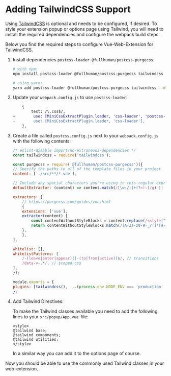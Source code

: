 # Adding TailwindCSS Support

Using [TailwindCSS](https://tailwindcss.com/) is optional and needs to be configured, if desired. To style your extension popup or options page using Tailwind, you will need to install the required dependencies and configure the webpack build steps.

Below you find the required steps to configure Vue-Web-Extension for TailwindCSS.

1. Install dependencies `postcss-loader @fullhuman/postcss-purgecss`:

    ``` bash
    # with npm:
    npm install postcss-loader @fullhuman/postcss-purgecss tailwindcss --only=dev

    # using yarn:
    yarn add postcss-loader @fullhuman/postcss-purgecss tailwindcss --dev
    ```

2. Update your `webpack.config.js` to use `postcss-loader`:

    ``` diff
        {
            test: /\.css$/,
    +        use: [MiniCssExtractPlugin.loader, 'css-loader', 'postcss-loader'],
    -        use: [MiniCssExtractPlugin.loader, 'css-loader'],
        },
    ```

3.  Create a file called `postcss.config.js` next to your `webpack.config.js` with the following contents:

    ``` js
    /* eslint-disable import/no-extraneous-dependencies */
    const tailwindcss = require('tailwindcss');

    const purgecss = require('@fullhuman/postcss-purgecss')({
    // Specify the paths to all of the template files in your project
    content: ['./src/**/*.vue'],

    // Include any special characters you're using in this regular expression
    defaultExtractor: (content) => content.match(/[\w-/:]+(?<!:)/g) || [],

    extractors: [
        // https://purgecss.com/guides/vue.html
        {
        extensions: ['vue'],
        extractor(content) {
            const contentWithoutStyleBlocks = content.replace(/<style[^]+?<\/style>/gi, '');
            return contentWithoutStyleBlocks.match(/[A-Za-z0-9-_/:]*[A-Za-z0-9-_/]+/g) || [];
        },
        },
    ],

    whitelist: [],
    whitelistPatterns: [
        /-(leave|enter|appear)(|-(to|from|active))$/, // transitions
        /data-v-.*/, // scoped css
    ],
    });

    module.exports = {
    plugins: [tailwindcss(), ...(process.env.NODE_ENV === 'production' ? [purgecss] : [])],
    };
    ```

4. Add Tailwind Directives:

    To make the Tailwind classes available you need to add the following lines to your `src/popup/App.vue`-file:

    ``` vue
    <style>
    @tailwind base;
    @tailwind components;
    @tailwind utilities;
    </style>
   ```

   In a similar way you can add it to the options page of course.

Now you should be able to use the commonly used Tailwind classes in your web-extension.